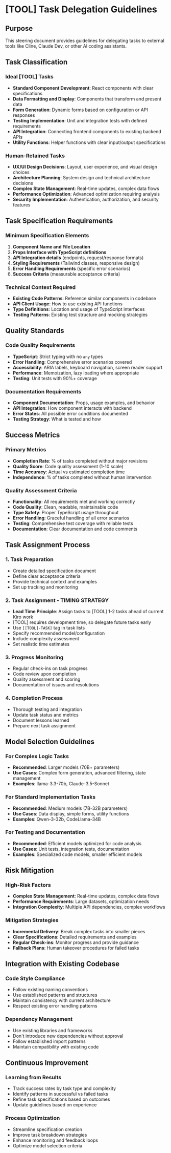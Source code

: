 # [TOOL] Task Delegation Guidelines

## Purpose
This steering document provides guidelines for delegating tasks to external tools like Cline, Claude Dev, or other AI coding assistants.

## Task Classification

### Ideal [TOOL] Tasks
- **Standard Component Development**: React components with clear specifications
- **Data Formatting and Display**: Components that transform and present data
- **Form Generation**: Dynamic forms based on configuration or API responses
- **Testing Implementation**: Unit and integration tests with defined requirements
- **API Integration**: Connecting frontend components to existing backend APIs
- **Utility Functions**: Helper functions with clear input/output specifications

### Human-Retained Tasks
- **UX/UI Design Decisions**: Layout, user experience, and visual design choices
- **Architecture Planning**: System design and technical architecture decisions
- **Complex State Management**: Real-time updates, complex data flows
- **Performance Optimization**: Advanced optimization requiring analysis
- **Security Implementation**: Authentication, authorization, and security features

## Task Specification Requirements

### Minimum Specification Elements
1. **Component Name and File Location**
2. **Props Interface with TypeScript definitions**
3. **API Integration details** (endpoints, request/response formats)
4. **Styling Requirements** (Tailwind classes, responsive design)
5. **Error Handling Requirements** (specific error scenarios)
6. **Success Criteria** (measurable acceptance criteria)

### Technical Context Required
- **Existing Code Patterns**: Reference similar components in codebase
- **API Client Usage**: How to use existing API functions
- **Type Definitions**: Location and usage of TypeScript interfaces
- **Testing Patterns**: Existing test structure and mocking strategies

## Quality Standards

### Code Quality Requirements
- **TypeScript**: Strict typing with no `any` types
- **Error Handling**: Comprehensive error scenarios covered
- **Accessibility**: ARIA labels, keyboard navigation, screen reader support
- **Performance**: Memoization, lazy loading where appropriate
- **Testing**: Unit tests with 90%+ coverage

### Documentation Requirements
- **Component Documentation**: Props, usage examples, and behavior
- **API Integration**: How component interacts with backend
- **Error States**: All possible error conditions documented
- **Testing Strategy**: What is tested and how

## Success Metrics

### Primary Metrics
- **Completion Rate**: % of tasks completed without major revisions
- **Quality Score**: Code quality assessment (1-10 scale)
- **Time Accuracy**: Actual vs estimated completion time
- **Independence**: % of tasks completed without human intervention

### Quality Assessment Criteria
- **Functionality**: All requirements met and working correctly
- **Code Quality**: Clean, readable, maintainable code
- **Type Safety**: Proper TypeScript usage throughout
- **Error Handling**: Graceful handling of all error scenarios
- **Testing**: Comprehensive test coverage with reliable tests
- **Documentation**: Clear documentation and code comments

## Task Assignment Process

### 1. Task Preparation
- Create detailed specification document
- Define clear acceptance criteria
- Provide technical context and examples
- Set up tracking and monitoring

### 2. Task Assignment - TIMING STRATEGY
- **Lead Time Principle**: Assign tasks to [TOOL] 1-2 tasks ahead of current Kiro work
- [TOOL] requires development time, so delegate future tasks early
- Use `[[TOOL]-TASK]` tag in task lists
- Specify recommended model/configuration
- Include complexity assessment
- Set realistic time estimates

### 3. Progress Monitoring
- Regular check-ins on task progress
- Code review upon completion
- Quality assessment and scoring
- Documentation of issues and resolutions

### 4. Completion Process
- Thorough testing and integration
- Update task status and metrics
- Document lessons learned
- Prepare next task assignment

## Model Selection Guidelines

### For Complex Logic Tasks
- **Recommended**: Larger models (70B+ parameters)
- **Use Cases**: Complex form generation, advanced filtering, state management
- **Examples**: llama-3.3-70b, Claude-3.5-Sonnet

### For Standard Implementation Tasks
- **Recommended**: Medium models (7B-32B parameters)
- **Use Cases**: Data display, simple forms, utility functions
- **Examples**: Qwen-3-32b, CodeLlama-34B

### For Testing and Documentation
- **Recommended**: Efficient models optimized for code analysis
- **Use Cases**: Unit tests, integration tests, documentation
- **Examples**: Specialized code models, smaller efficient models

## Risk Mitigation

### High-Risk Factors
- **Complex State Management**: Real-time updates, complex data flows
- **Performance Requirements**: Large datasets, optimization needs
- **Integration Complexity**: Multiple API dependencies, complex workflows

### Mitigation Strategies
- **Incremental Delivery**: Break complex tasks into smaller pieces
- **Clear Specifications**: Detailed requirements and examples
- **Regular Check-ins**: Monitor progress and provide guidance
- **Fallback Plans**: Human takeover procedures for failed tasks

## Integration with Existing Codebase

### Code Style Compliance
- Follow existing naming conventions
- Use established patterns and structures
- Maintain consistency with current architecture
- Respect existing error handling patterns

### Dependency Management
- Use existing libraries and frameworks
- Don't introduce new dependencies without approval
- Follow established import patterns
- Maintain compatibility with existing code

## Continuous Improvement

### Learning from Results
- Track success rates by task type and complexity
- Identify patterns in successful vs failed tasks
- Refine task specifications based on outcomes
- Update guidelines based on experience

### Process Optimization
- Streamline specification creation
- Improve task breakdown strategies
- Enhance monitoring and feedback loops
- Optimize model selection criteria